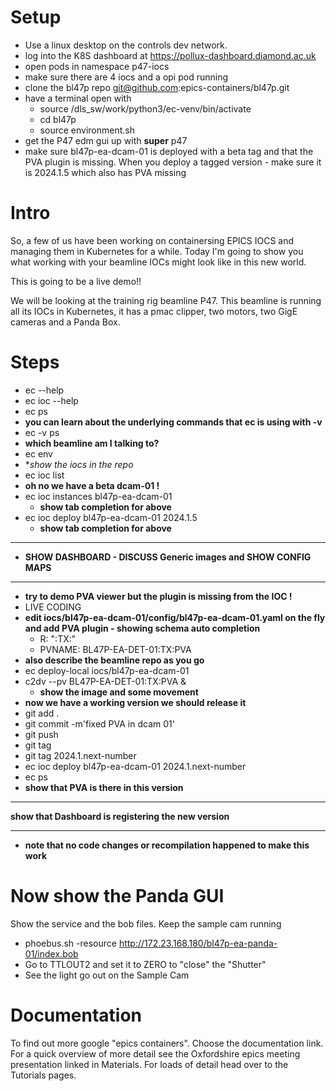 Setup
=====

- Use a linux desktop on the controls dev network.
- log into the K8S dashboard at https://pollux-dashboard.diamond.ac.uk
- open pods in namespace p47-iocs
- make sure there are 4 iocs and a opi pod running
- clone the bl47p repo git@github.com:epics-containers/bl47p.git
- have a terminal open with
  - source /dls_sw/work/python3/ec-venv/bin/activate
  - cd bl47p
  - source environment.sh
- get the P47 edm gui up with **super** p47
- make sure bl47p-ea-dcam-01 is deployed with a beta tag and that the PVA plugin is missing. When you deploy a tagged version - make sure it is 2024.1.5 which also has PVA missing


Intro
=====

So, a few of us have been working on containersing EPICS IOCS and managing them
in Kubernetes for a while. Today I'm going to show you what working with your
beamline IOCs might look like in this new world.

This is going to be a live demo!!

We will be looking at the training rig beamline P47.
This beamline is running all its IOCs in Kubernetes, it has a pmac clipper, two
motors, two GigE cameras and a Panda Box.


Steps
=====

- ec --help
- ec ioc --help
- ec ps
- **you can learn about the underlying commands that ec is using with -v**
- ec -v ps
- **which beamline am I talking to?**
- ec env
- **show the iocs in the repo*
- ec ioc list
- **oh no we have a beta dcam-01 !**
- ec ioc instances bl47p-ea-dcam-01
  - **show tab completion for above**
- ec ioc deploy bl47p-ea-dcam-01 2024.1.5
  - **show tab completion for above**
***********************************************
- **SHOW DASHBOARD - DISCUSS Generic images and SHOW CONFIG MAPS**
***********************************************
- **try to demo PVA viewer but the plugin is missing from the IOC !**
- LIVE CODING
- **edit iocs/bl47p-ea-dcam-01/config/bl47p-ea-dcam-01.yaml on the fly and add PVA plugin - showing schema auto completion**
  - R: ":TX:"
  - PVNAME: BL47P-EA-DET-01:TX:PVA
- **also describe the beamline repo as you go**
- ec deploy-local iocs/bl47p-ea-dcam-01
- c2dv --pv BL47P-EA-DET-01:TX:PVA &
  - **show the image and some movement**
- **now we have a working version we should release it**
- git add .
- git commit -m'fixed PVA in dcam 01'
- git push
- git tag
- git tag 2024.1.next-number
- ec ioc deploy bl47p-ea-dcam-01 2024.1.next-number
- ec ps
- **show that PVA is there in this version**
***********************************************
**show that Dashboard is registering the new version**
***********************************************
- **note that no code changes or recompilation happened to make this work**

Now show the Panda GUI
======================

Show the service and the bob files.
Keep the sample cam running

- phoebus.sh -resource http://172.23.168.180/bl47p-ea-panda-01/index.bob
- Go to TTLOUT2 and set it to ZERO to "close" the "Shutter"
- See the light go out on the Sample Cam

Documentation
=============

To find out more google "epics containers". Choose the documentation link.
For a quick overview of more detail see the Oxfordshire epics meeting presentation
linked in Materials.
For loads of detail head over to the Tutorials pages.
